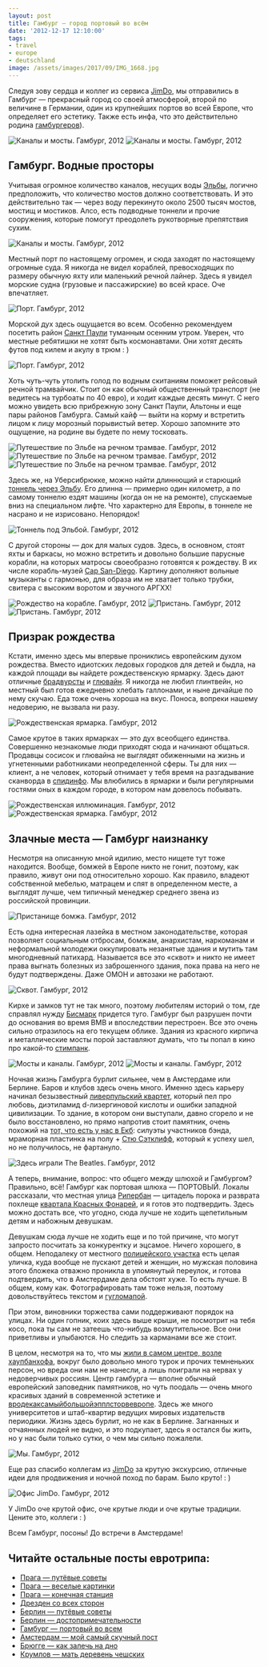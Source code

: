 ```yaml
---
layout: post
title: Гамбург — город портовый во всём
date: '2012-12-17 12:10:00'
tags:
- travel
- europe
- deutschland
image: /assets/images/2017/09/IMG_1668.jpg
---
```


Следуя зову сердца и коллег из сервиса [JimDo](http://www.jimdo.com/index.php), мы отправились в Гамбург — прекрасный город со своей атмосферой, второй по величине в Германии, один из крупнейших портов во всей Европе, что определяет его эстетику. Также есть инфа, что это действительно родина [гамбургеров](http://en.wikipedia.org/wiki/Hamburger#History)).

![Каналы и мосты. Гамбург, 2012](/assets/images/2017/09/IMG_1661.jpg)
![Каналы и мосты. Гамбург, 2012](/assets/images/2017/09/IMG_1672.jpg)

## Гамбург. Водные просторы

Учитывая огромное количество каналов, несущих воды [Эльбы](http://en.wikipedia.org/wiki/Elbe), логично предположить, что количество мостов должно соответствовать. И это действительно так — через воду перекинуто около 2500 тысяч мостов, мостищ и мостиков. Алсо, есть подводные тоннели и прочие сооружения, которые помогут преодолеть рукотворные препятствия сухим.

![Каналы и мосты. Гамбург, 2012](/assets/images/2017/09/IMG_1668.jpg)

Местный порт по настоящему огромен, и сюда заходят по настоящему огромные суда. Я никогда не видел кораблей, превосходящих по размеру обычную яхту или маленький речной лайнер. Здесь я увидел морские судна (грузовые и пассажирские) во всей красе. Оче впечатляет.

![Порт. Гамбург, 2012](/assets/images/2017/09/IMG_1691.jpg)

Морской дух здесь ощущается во всем. Особенно рекомендуем посетить район [Санкт Паули](http://en.wikipedia.org/wiki/Sankt_Pauli) туманным осенним утром. Уверен, что местные ребятишки не хотят быть космонавтами. Они хотят десять футов под килем и акулу в трюм : )

![Порт. Гамбург, 2012](/assets/images/2017/09/IMG_1697.jpg)

Хоть чуть-чуть утолить голод по водным скитаниям поможет рейсовый речной трамвайчик. Стоит он как обычный общественный транспорт (не ведитесь на турбоаты по 40 евро), и ходит каждые десять минут. С него можно увидеть всю прибрежную зону Санкт Паули, Альтоны и еще пары районов Гамбурга. Самый кайф — выйти на корму и встретить лицом к лицу морозный порывистый ветер. Хорошо запомните это ощущение, на родине вы будете по нему тосковать.

![Путешествие по Эльбе на речном трамвае. Гамбург, 2012](/assets/images/2017/09/IMG_1681.jpg)
![Путешествие по Эльбе на речном трамвае. Гамбург, 2012](/assets/images/2017/09/IMG_1693.jpg)
![Путешествие по Эльбе на речном трамвае. Гамбург, 2012](/assets/images/2017/09/IMG_3700.JPG)

Здесь же, на Уберсибрюкке, можно найти длиннющий и старющий [тоннель через Эльбу](http://en.wikipedia.org/wiki/Elbe_Tunnel_(1911)). Его длинна — примерно один километр, а по самому тоннелю ездят машины (когда он не на ремонте), спускаемые вниз на специальном лифте. Что характерно для Европы, в тоннеле не насрано и не изрисовано. Непорядок!

![Тоннель под Эльбой. Гамбург, 2012](/assets/images/2017/09/IMG_1655.jpg)

С другой стороны — док для малых судов. Здесь, в основном, стоят яхты и баркасы, но можно встретить и довольно большие парусные корабли, на которых матросы своеобразно готовятся к рождеству. В их числе корабль-музей [Cap San-Diego](http://en.wikipedia.org/wiki/Cap_San_Diego). Картину дополняют вольные музыканты с гармонью, для образа им не хватает только трубки, свитера с высоким воротом и звучного АРГХХ!

![Рождество на корабле. Гамбург, 2012](/assets/images/2017/09/IMG_1700.jpg)
![Пристань. Гамбург, 2012](/assets/images/2017/09/IMG_1675.jpg)
![Пристань. Гамбург, 2012](/assets/images/2017/09/IMG_1702.jpg)

## Призрак рождества

Кстати, именно здесь мы впервые прониклись европейским духом рождества. Вместо идиотских ледовых городков для детей и быдла, на каждой площади вы найдете рождественскую ярмарку. Здесь дают отличные [брадвурсты](http://en.wikipedia.org/wiki/Bratwurst) и [глювайн](http://en.wikipedia.org/wiki/Mulled_wine). Я никогда не любил глинтвейн, но местный был готов ежедневно хлебать галлонами, и ныне дичайше по нему скучаю. Еда тоже очень хороша на вкус. Поноса, вопреки нашему недоверию, не вызвала ни разу.

![Рождественская ярмарка. Гамбург, 2012](/assets/images/2017/09/IMG_3686.JPG)

Самое крутое в таких ярмарках — это дух всеобщего единства. Совершенно незнакомые люди приходят сюда и начинают общаться. Продавцы сосисок и глювайна не выглядят обиженными на жизнь и угнетенными работниками неопределенной сферы. Ты для них — клиент, а не человек, который отнимает у тебя время на разгадывание сканворда в [спидинфо](http://www.onlinegazeta.info/gazeta_speed_info.htm). Мы влюбились в ярмарки и были регулярными гостями оных в каждом городе, в котором нам довелось побывать.

![Рождественская иллюминация. Гамбург, 2012](/assets/images/2017/09/IMG_1713.jpg)
![Рождественская ярмарка. Гамбург, 2012](/assets/images/2017/09/IMG_3728.JPG)

## Злачные места — Гамбург наизнанку

Несмотря на описанную мной идилию, место нищете тут тоже находится. Вообще, бомжей в Европе никто не гонит, поэтому, как правило, живут они под относительно хорошо. Как правило, владеют собственной мебелью, матрацем и спят в определенном месте, а выглядят лучше, чем типичный менеджер среднего звена из российской провинции.

![Пристанище бомжа. Гамбург, 2012](/assets/images/2017/09/IMG_3707.jpg)

Есть одна интересная лазейка в местном законодательстве, которая позволяет социальным отбросам, бомжам, анархистам, наркоманам и неформальной молодежи оккупировать незанятые здания и мутить там многодневный патихард. Называется все это «сквот» и никто не имеет права выгнать болезных из заброшенного здания, пока права на него не будут подтверждены. Даже ОМОН и автозаки не работают.

![Сквот. Гамбург, 2012](/assets/images/2017/09/IMG_3689.JPG)

Кирхе и замков тут не так много, поэтому любителям историй о том, где справлял нужду [Бисмарк](http://en.wikipedia.org/wiki/Otto_von_Bismarck) придется туго. Гамбург был разрушен почти до основания во время ВМВ и впоследствии перестроен. Все это очень сильно отразилось на его текущем облике. Здания из красного кирпича и металлические мосты порой заставляют думать, что ты попал в кино про какой-то [стимпанк](http://en.wikipedia.org/wiki/Steampunk).

![Мосты и каналы. Гамбург, 2012](/assets/images/2017/09/IMG_1666.jpg)
![Мосты и каналы. Гамбург, 2012](/assets/images/2017/09/IMG_1663.jpg)

Ночная жизнь Гамбурга бурлит сильнее, чем в Амстердаме или Берлине. Баров и клубов здесь очень много. Именно здесь карьеру начинал безызвестный [ливерпульский квартет](http://en.wikipedia.org/wiki/The_Beatles), который пел про любовь, диэтиламид d-лизергиновой кислоты и ошибки западной цивилизации. То здание, в котором они выступали, давно сгорело и не было восстановлено, но прямо напротив стоит памятник, очень похожий на [тот, что есть у нас в Екб](http://ru.wikipedia.org/wiki/%D0%9F%D0%B0%D0%BC%D1%8F%D1%82%D0%BD%D0%B8%D0%BA_The_Beatles_(%D0%95%D0%BA%D0%B0%D1%82%D0%B5%D1%80%D0%B8%D0%BD%D0%B1%D1%83%D1%80%D0%B3)): силуэты участников бэнда, мраморная пластинка на полу + [Стю Сэтклифф](http://en.wikipedia.org/wiki/Stuart_Sutcliffe), который к успеху шел, но не получилось, не фартануло.

![Здесь играли The Beatles. Гамбург, 2012](/assets/images/2017/09/IMG_3688.JPG)

А теперь, внимание, вопрос: что общего между шлюхой и Гамбургом? Правильно, всё! Гамбург как портовая шлюха — ПОРТОВЫЙ. Локалы рассказали, что местная улица [Рипербан](http://en.wikipedia.org/wiki/Reeperbahn) — цитадель порока и разврата похлеще [квартала Красных Фонарей](http://en.wikipedia.org/wiki/Red-light_district), и я готов это подтвердить. Здесь можно достать все, что угодно, сюда лучше не ходить щепетильным детям и набожным девушкам.

Девушкам сюда лучше не ходить еще и по той причине, что могут запросто посчитать за конкурентку и эцсамое. Ничего хорошего, в общем. Неподалеку от местного [полицейского участка](http://de.wikipedia.org/wiki/Davidwache) есть целая уличка, куда вообще не пускают детей и женщин, но мужская половина этого бложека отважно проникла в упомянутый переулок, и готова подтвердить, что в Амстердаме дела обстоят хуже. То есть лучше. В общем, кому как. Фотографировать там тоже нельзя, поэтому довольствуйтесь текстом и [гугломапой](http://goo.gl/maps/jDACv).

При этом, виновники торжества сами поддерживают порядок на улицах. Ни один гопник, коих здесь выше крыши, не посмотрит на тебя косо, пока ты сам не затеешь что-нибудь возмутительное. Все они приветливы и улыбаются. Но следить за карманами все же стоит.

В целом, несмотря на то, что мы [жили в самом центре, возле хаупбанхофа](http://www.beefang.de/), вокруг было довольно много турок и прочих темненьких персон, но вреда они нам не нанесли, а лишь поиграли на нервах у недоверчивых россиян. Центр гамбурга — вполне обычный европейский заповедник памятников, но чуть поодаль — очень много красивых зданий в современной эстетике и [вродекаксамыйбольшойэпплсторвевропе](http://www.apple.com/de/retail/jungfernstieg/). Здесь же много университетов и штаб-квартир ведущих мировых издательств периодики. Жизнь здесь бурлит, но не как в Берлине. Загнанных и отчаянных людей не видно, и это подкупает, здесь я остался бы жить, но у нас были только сутки, о чем мы сильно пожалели.

![Мы. Гамбург, 2012](/assets/images/2017/09/IMG_3706.JPG)

Еще раз спасибо коллегам из [JimDo](http://www.jimdo.com/index.php) за крутую экскурсию, отличные идеи для продвижения и ночной поход по барам. Было круто! : )

![Офис JimDo. Гамбург, 2012](/assets/images/2017/09/IMG_3674.JPG)

У JimDo оче крутой офис, оче крутые люди и оче крутые традиции. Цените это, коллеги : )

Всем Гамбург, посоны! До встречи в Амстердаме!

## Читайте остальные посты евротрипа:
- [Прага — путёвые советы](/blog/prague-t/)
- [Прага — веселые картинки](/blog/prague-sights/)
- [Прага — конечная станция](/blog/praga-the-end/)
- [Дрезден со всех сторон](/blog/dresden-dolls/)
- [Берлин — путёвые советы](/blog/berlin-tt/)
- [Берлин — достопримечательности](/blog/berlin-sights/)
- [Гамбург — портовый во всем](/blog/hamburg-ers/)
- [Амстердам — мой самый скучный пост](/blog/amsterdamster/)
- [Брюгге — как залечь на дно](/blog/in-bruges/)
- [Крумлов — мать деревень чешских](/blog/cesky-krumlov/)